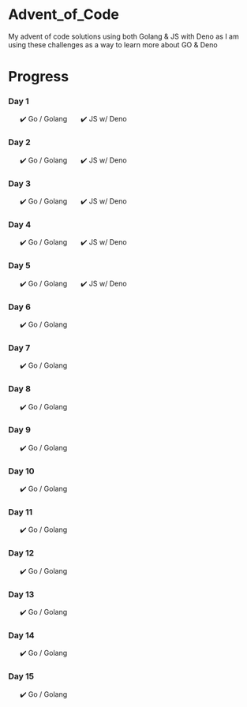 # Advent_of_Code

My advent of code solutions using both Golang & JS with Deno as I am using these challenges as a way to learn more about GO & Deno

# **Progress**

### Day 1

&nbsp;&nbsp;&nbsp;&nbsp;&nbsp;&nbsp;✔️ Go / Golang
&nbsp;&nbsp;&nbsp;&nbsp;&nbsp;&nbsp;✔️ JS w/ Deno

### Day 2

&nbsp;&nbsp;&nbsp;&nbsp;&nbsp;&nbsp;✔️ Go / Golang
&nbsp;&nbsp;&nbsp;&nbsp;&nbsp;&nbsp;✔️ JS w/ Deno

### Day 3

&nbsp;&nbsp;&nbsp;&nbsp;&nbsp;&nbsp;✔️ Go / Golang
&nbsp;&nbsp;&nbsp;&nbsp;&nbsp;&nbsp;✔️ JS w/ Deno

### Day 4

&nbsp;&nbsp;&nbsp;&nbsp;&nbsp;&nbsp;✔️ Go / Golang
&nbsp;&nbsp;&nbsp;&nbsp;&nbsp;&nbsp;✔️ JS w/ Deno

### Day 5

&nbsp;&nbsp;&nbsp;&nbsp;&nbsp;&nbsp;✔️ Go / Golang
&nbsp;&nbsp;&nbsp;&nbsp;&nbsp;&nbsp;✔️ JS w/ Deno

### Day 6

&nbsp;&nbsp;&nbsp;&nbsp;&nbsp;&nbsp;✔️ Go / Golang

### Day 7

&nbsp;&nbsp;&nbsp;&nbsp;&nbsp;&nbsp;✔️ Go / Golang

### Day 8

&nbsp;&nbsp;&nbsp;&nbsp;&nbsp;&nbsp;✔️ Go / Golang

### Day 9

&nbsp;&nbsp;&nbsp;&nbsp;&nbsp;&nbsp;✔️ Go / Golang

### Day 10

&nbsp;&nbsp;&nbsp;&nbsp;&nbsp;&nbsp;✔️ Go / Golang

### Day 11

&nbsp;&nbsp;&nbsp;&nbsp;&nbsp;&nbsp;✔️ Go / Golang

### Day 12

&nbsp;&nbsp;&nbsp;&nbsp;&nbsp;&nbsp;✔️ Go / Golang

### Day 13

&nbsp;&nbsp;&nbsp;&nbsp;&nbsp;&nbsp;✔️ Go / Golang

### Day 14

&nbsp;&nbsp;&nbsp;&nbsp;&nbsp;&nbsp;✔️ Go / Golang

### Day 15

&nbsp;&nbsp;&nbsp;&nbsp;&nbsp;&nbsp;✔️ Go / Golang
